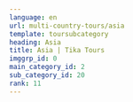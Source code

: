 ```yaml
---
language: en
url: multi-country-tours/asia
template: toursubcategory
heading: Asia
title: Asia | Tika Tours
imggrp_id: 0
main_category_id: 2
sub_category_id: 20
rank: 11
---
```

<div class="row content-row"><!-- 1924 (0)-->

</div>
